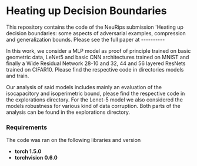# Heating up Decision Boundaries

This repository contains the code of the NeuRips submission 'Heating up decision boundaries: some aspects of adversarial examples, 
compression and generalization bounds. Please see the full paper at ----------

In this work, we consider a MLP model as proof of principle trained on basic geometric data, LeNet5 and basic CNN architectures trained
on MNIST and finally a Wide Residual Network 28-10 and 32, 44 and 56 layered ResNets trained on CIFAR10. Please find the respective code 
in directories models and train. 

Our analysis of said models includes mainly an evaluation of the isocapacitory and isoperimetric bound, please find the respective code
in the explorations directory. For the Lenet-5 model we also considered the models robustness for various kind of data corruption.
Both parts of the analysis can be found in the explorations directory.

### Requirements

The code was ran on the following libraries and version

- **torch 1.5.0**
- **torchvision 0.6.0**
